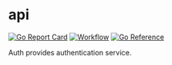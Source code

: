 # api

[![Go Report Card](https://goreportcard.com/badge/github.com/orvosi/api)](https://goreportcard.com/report/github.com/orvosi/api)
[![Workflow](https://github.com/orvosi/api/workflows/Test/badge.svg)](https://github.com/orvosi/api/actions)
[![Go Reference](https://pkg.go.dev/badge/github.com/orvosi/api.svg)](https://pkg.go.dev/github.com/orvosi/api)

Auth provides authentication service.